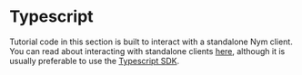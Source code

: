 # Typescript

Tutorial code in this section is built to interact with a standalone Nym client. You can read about interacting with standalone clients [here](https://nymtech.net/docs/clients/websocket-client.html#connecting-to-the-local-websocket), although it is usually preferable to use the [Typescript SDK](https://nymtech.net/docs/sdk/typescript.html). 